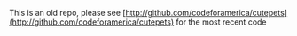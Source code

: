 This is an old repo, please see [http://github.com/codeforamerica/cutepets](http://github.com/codeforamerica/cutepets) for the most recent code
